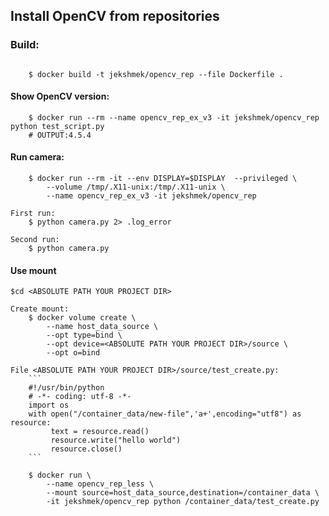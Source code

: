 ## Install OpenCV from repositories

### Build:
```

    $ docker build -t jekshmek/opencv_rep --file Dockerfile .
```


#### Show OpenCV version:
```
    $ docker run --rm --name opencv_rep_ex_v3 -it jekshmek/opencv_rep python test_script.py
    # OUTPUT:4.5.4
```

#### Run camera:
```
    $ docker run --rm -it --env DISPLAY=$DISPLAY  --privileged \
        --volume /tmp/.X11-unix:/tmp/.X11-unix \
        --name opencv_rep_ex_v3 -it jekshmek/opencv_rep
    
First run:    
    $ python camera.py 2> .log_error

Second run:
    $ python camera.py 

```

#### Use mount

```
$cd <ABSOLUTE PATH YOUR PROJECT DIR>

Create mount:
    $ docker volume create \
        --name host_data_source \
        --opt type=bind \
        --opt device=<ABSOLUTE PATH YOUR PROJECT DIR>/source \
        --opt o=bind

File <ABSOLUTE PATH YOUR PROJECT DIR>/source/test_create.py:
    ```
    #!/usr/bin/python
    # -*- coding: utf-8 -*-
    import os 
    with open("/container_data/new-file",'a+',encoding="utf8") as resource:
         text = resource.read()
         resource.write("hello world")
         resource.close()
    ```

    $ docker run \
        --name opencv_rep_less \
        --mount source=host_data_source,destination=/container_data \
        -it jekshmek/opencv_rep python /container_data/test_create.py

```



    
    

 
